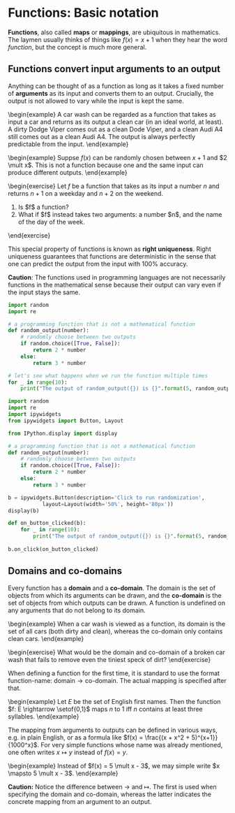 # Functions: Basic notation

**Functions**, also called **maps** or **mappings**, are ubiquitous in mathematics.
The laymen usually thinks of things like $f(x) = x + 1$ when they hear the word *function*, but the concept is much more general.

## Functions convert input arguments to an output

Anything can be thought of as a function as long as it takes a fixed number of **arguments** as its input and converts them to an output.
Crucially, the output is not allowed to vary while the input is kept the same.

\begin{example}
A car wash can be regarded as a function that takes as input a car and returns as its output a clean car (in an ideal world, at least).
A dirty Dodge Viper comes out as a clean Dode Viper, and a clean Audi A4 still comes out as a clean Audi A4.
The output is always perfectly predictable from the input.
\end{example}

\begin{example}
Suppse $f(x)$ can be randomly chosen between $x+1$ and $2 \mult x$.
This is not a function because one and the same input can produce different outputs.
\end{example}

\begin{exercise}
Let $f$ be a function that takes as its input a number $n$ and returns $n+1$ on a weekday and $n + 2$ on the weekend.

<ol>
<li>Is $f$ a function?</li>
<li>What if $f$ instead takes two arguments: a number $n$, and the name of the day of the week.</li>
</ol>
\end{exercise}

This special property of functions is known as **right uniqueness**.
Right uniqueness guarantees that functions are deterministic in the sense that one can predict the output from the input with 100% accuracy.

**Caution**: The functions used in programming languages are not necessarily functions in the mathematical sense because their output can vary even if the input stays the same.

```python
import random
import re

# a programming function that is not a mathematical function
def random_output(number):
    # randomly choose between two outputs
    if random.choice([True, False]):
        return 2 * number
    else:
        return 3 * number

# let's see what happens when we run the function multiple times
for _ in range(10):
    print("The output of random_output({}) is {}".format(5, random_output(5)))
```

```python
import random
import re
import ipywidgets
from ipywidgets import Button, Layout

from IPython.display import display

# a programming function that is not a mathematical function
def random_output(number):
    # randomly choose between two outputs
    if random.choice([True, False]):
        return 2 * number
    else:
        return 3 * number

b = ipywidgets.Button(description='Click to run randomization',
           layout=Layout(width='50%', height='80px'))
display(b)

def on_button_clicked(b):
    for _ in range(10):
        print("The output of random_output({}) is {}".format(5, random_output(5)))
    
b.on_click(on_button_clicked)
```

## Domains and co-domains

Every function has a **domain** and a **co-domain**.
The domain is the set of objects from which its arguments can be drawn, and the **co-domain** is the set of objects from which outputs can be drawn.
A function is undefined on any arguments that do not belong to its domain.

\begin{example}
When a car wash is viewed as a function, its domain is the set of all cars (both dirty and clean), whereas the co-domain only contains clean cars.
\end{example}

\begin{exercise}
What would be the domain and co-domain of a broken car wash that fails to remove even the tiniest speck of dirt?
\end{exercise}

When defining a function for the first time, it is standard to use the format $\text{function-name: domain} \rightarrow \text{co-domain}$.
The actual mapping is specified after that.

\begin{example}
Let $E$ be the set of English first names.
Then the function $f: E \rightarrow \setof{0,1}$ maps $n$ to $1$ iff $n$ contains at least three syllables.
\end{example}

The mapping from arguments to outputs can be defined in various ways, e.g. in plain English, or as a formula like $f(x) = \frac{(x + x^2 + 5)^{x+1}}{1000^x}$.
For very simple functions whose name was already mentioned, one often writes $x \mapsto y$ instead of $f(x) = y$.

\begin{example}
Instead of $f(x) = 5 \mult x - 3$, we may simple write $x \mapsto 5 \mult x - 3$.
\end{example}

**Caution:**
Notice the difference between $\rightarrow$ and $\mapsto$.
The first is used when specifying the domain and co-domain, whereas the latter indicates the concrete mapping from an argument to an output.
